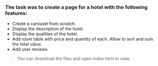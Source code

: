 ### The task was to create a page for a hotel with the following features:

* Create a carousel from scratch.
* Display the description of the hotel.
* Display the qualities of the hotel.
* Add room table with price and quantity of each. Allow to sort and sum the total value.
* Add user reviews.

> You can download the files and open index.html to view.